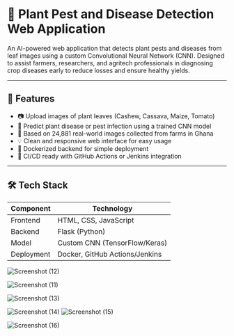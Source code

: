 # 🌿 Plant Pest and Disease Detection Web Application

An AI-powered web application that detects plant pests and diseases from leaf images using a custom Convolutional Neural Network (CNN). Designed to assist farmers, researchers, and agritech professionals in diagnosing crop diseases early to reduce losses and ensure healthy yields.

---

## 🚀 Features

- 📷 Upload images of plant leaves (Cashew, Cassava, Maize, Tomato)
- 🧠 Predict plant disease or pest infection using a trained CNN model
- 🔬 Based on 24,881 real-world images collected from farms in Ghana
- 💡 Clean and responsive web interface for easy usage
- 🐳 Dockerized backend for simple deployment
- 🔄 CI/CD ready with GitHub Actions or Jenkins integration

---

## 🛠️ Tech Stack

| Component   | Technology                     |
|------------|---------------------------------|
| Frontend   | HTML, CSS, JavaScript           |
| Backend    | Flask (Python)                  |
| Model      | Custom CNN (TensorFlow/Keras)   |
| Deployment | Docker, GitHub Actions/Jenkins  |
![Screenshot (12)](https://github.com/user-attachments/assets/7819d4dd-8620-466c-b5ae-caa3870c77ce)



![Screenshot (11)](https://github.com/user-attachments/assets/60e4836f-de45-4ec5-8c47-bdc3e43c7f01)


![Screenshot (13)](https://github.com/user-attachments/assets/355c6853-c44a-492e-85eb-1ad294535aaf)


![Screenshot (14)](https://github.com/user-attachments/assets/de45b673-68b4-41ce-bb7b-5a89ba281a26)
![Screenshot (15)](https://github.com/user-attachments/assets/4084f795-042b-4ab4-993b-2d216626019f)



![Screenshot (16)](https://github.com/user-attachments/assets/8a4a2021-587c-4ac0-9148-4425b78ba944)



